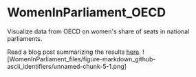 # WomenInParliament_OECD
Visualize data from OECD on women's share of seats in national parliaments.

Read a blog post summarizing the results [here](https://medium.com/@jblistman/congress-is-only-19-women-5471035509fd). 
![WomenInParliament_files/figure-markdown_github-ascii_identifiers/unnamed-chunk-5-1.png]
